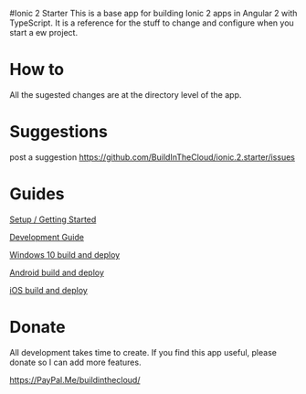#Ionic 2 Starter
This is a base app for building Ionic 2 apps in Angular 2 with TypeScript.
It is a reference for the stuff to change and configure when you start a ew project.

# How to

All the sugested changes are at the directory level of the app.

# Suggestions

post a suggestion https://github.com/BuildInTheCloud/ionic.2.starter/issues

# Guides
[Setup / Getting Started](guides/SETUP.md)

[Development Guide](guides/DEV.md)

[Windows 10 build and deploy](guides/WINDOWS10.md)

[Android build and deploy](guides/ANDROID.md)

[iOS build and deploy](guides/IOS.md)

# Donate
All development takes time to create. If you find this app useful, please donate so I can add more features.

https://PayPal.Me/buildinthecloud/

